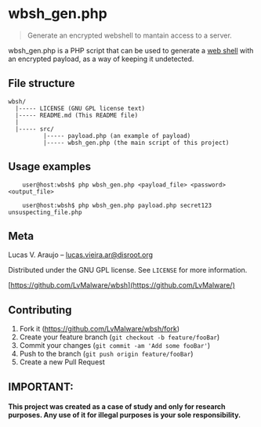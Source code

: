 # wbsh_gen.php
> Generate an encrypted webshell to mantain access to a server.


wbsh_gen.php is a PHP script that can be used to generate a
<a href="https://en.wikipedia.org/wiki/Web_shell">web shell</a> with an encrypted payload, as a way of keeping it undetected.

## File structure
	
	wbsh/
	  |----- LICENSE (GNU GPL license text)
	  |----- README.md (This README file)
	  |
	  |----- src/
		      |----- payload.php (an example of payload)
		      |----- wbsh_gen.php (the main script of this project)


## Usage examples

```
	user@host:wbsh$ php wbsh_gen.php <payload_file> <password> <output_file>
```


```
	user@host:wbsh$ php wbsh_gen.php payload.php secret123 unsuspecting_file.php
```

## Meta

Lucas V. Araujo – lucas.vieira.ar@disroot.org

Distributed under the GNU GPL license. See ``LICENSE`` for more information.

[https://github.com/LvMalware/wbsh](https://github.com/LvMalware/)

## Contributing

1. Fork it (<https://github.com/LvMalware/wbsh/fork>)
2. Create your feature branch (`git checkout -b feature/fooBar`)
3. Commit your changes (`git commit -am 'Add some fooBar'`)
4. Push to the branch (`git push origin feature/fooBar`)
5. Create a new Pull Request

## IMPORTANT:
#### This project was created as a case of study and only for research purposes. Any use of it for illegal purposes is your sole responsibility.